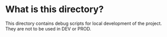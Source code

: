 # What is this directory?

This directory contains debug scripts for local development of the project. They are not to be used in DEV or PROD. 
